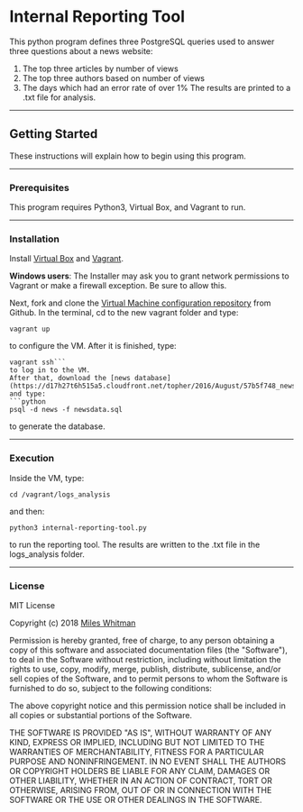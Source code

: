 # Internal Reporting Tool

This python program defines three PostgreSQL queries used to answer three questions about a news website:
1. The top three articles by number of views
2. The top three authors based on number of views
3. The days which had an error rate of over 1%
The results are printed to a .txt file for analysis.
___
## Getting Started

These instructions will explain how to begin using this program.
___
### Prerequisites

This program requires Python3, Virtual Box, and Vagrant to run.
___
### Installation

Install [Virtual Box](https://www.virtualbox.org/wiki/Download_Old_Builds_5_1) and [Vagrant](https://www.vagrantup.com/downloads.html).

**Windows users**: The Installer may ask you to grant network permissions to Vagrant or make a firewall exception. Be sure to allow this.

Next, fork and clone the [Virtual Machine configuration repository](https://github.com/udacity/fullstack-nanodegree-vm) from Github.
In the terminal, cd to the new vagrant folder and type:
```
vagrant up
```
to configure the VM. After it is finished, type:
```
vagrant ssh```
to log in to the VM.
After that, download the [news database](https://d17h27t6h515a5.cloudfront.net/topher/2016/August/57b5f748_newsdata/newsdata.zip) and type:
```python
psql -d news -f newsdata.sql
```
to generate the database.
___
### Execution

Inside the VM, type:
```
cd /vagrant/logs_analysis
```
and then:
```
python3 internal-reporting-tool.py
```
to run the reporting tool.
The results are written to the .txt file in the logs_analysis folder.
___
### License

MIT License

Copyright (c) 2018 [Miles Whitman](@mwhitman189)

Permission is hereby granted, free of charge, to any person obtaining a copy
of this software and associated documentation files (the "Software"), to deal
in the Software without restriction, including without limitation the rights
to use, copy, modify, merge, publish, distribute, sublicense, and/or sell
copies of the Software, and to permit persons to whom the Software is
furnished to do so, subject to the following conditions:

The above copyright notice and this permission notice shall be included in all
copies or substantial portions of the Software.

THE SOFTWARE IS PROVIDED "AS IS", WITHOUT WARRANTY OF ANY KIND, EXPRESS OR
IMPLIED, INCLUDING BUT NOT LIMITED TO THE WARRANTIES OF MERCHANTABILITY,
FITNESS FOR A PARTICULAR PURPOSE AND NONINFRINGEMENT. IN NO EVENT SHALL THE
AUTHORS OR COPYRIGHT HOLDERS BE LIABLE FOR ANY CLAIM, DAMAGES OR OTHER
LIABILITY, WHETHER IN AN ACTION OF CONTRACT, TORT OR OTHERWISE, ARISING FROM,
OUT OF OR IN CONNECTION WITH THE SOFTWARE OR THE USE OR OTHER DEALINGS IN THE
SOFTWARE.
